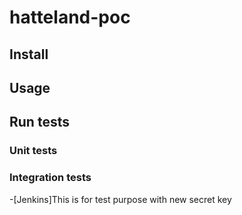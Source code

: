 # hatteland-poc

## Install

## Usage

## Run tests

### Unit tests

### Integration tests

-[Jenkins]This is for test purpose with new secret key

